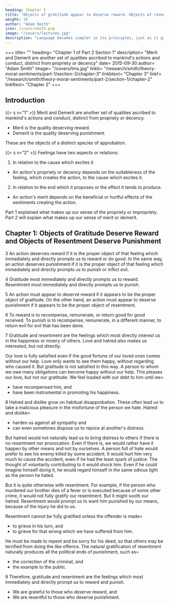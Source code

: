 ```yaml
---
heading: Chapter 5
title: "Objects of gratitude appear to deserve reward. Objects of resentment appear to deserve punishment"
weight: 16
author: "Adam Smith"
icon: /icons/smith.png
image: "/covers/lectures.jpg"
description: "Language becomes simpler in its principles, just as it grows more complex in its composition"
---
```




+++
title=  ""
heading=  "Chapter 1 of Part 2 Section 1"
description=  "Merit and Demerit are another set of qualities ascribed to mankind's actions and conduct, distinct from propriety or decency"
date=  2015-09-30
author=  "Adam Smith"
image=  "/covers/tms.jpg"
linkb=  "/research/smith/theory-moral-sentiments/part-1/section-3/chapter-3"
linkbtext=  "Chapter 3"
linkf=  "/research/smith/theory-moral-sentiments/part-2/section-1/chapter-2"
linkftext=  "Chapter 2"
+++


## Introduction

{{< s v="1" >}} Merit and Demerit are another set of qualities ascribed to mankind's actions and conduct, distinct from propriety or decency.
- Merit is the quality deserving reward.
- Demerit is the quality deserving punishment.

These are the objects of a distinct species of approbation.


{{< s v="2" >}} Feelings have two aspects or relations:

1. In relation to the cause which excites it
  - An action's propriety or decency depends on the suitableness of the feeling, which creates the action, to the cause which excites it.

2. In relation to the end which it proposes or the effect it tends to produce.
  - An action's merit depends on the beneficial or hurtful effects of the sentiments creating the action.

Part 1 explained what makes up our sense of the propriety or impropriety. Part 2 will explain what makes up our sense of merit or demerit.



## Chapter 1: Objects of Gratitude Deserve Reward and Objects of Resentment Deserve Punishment

3 An action deserves reward if it is the proper object of that feeling which immediately and directly prompts us to reward or do good. In the same way, an action deserves punishment if it is the proper object of that feeling which immediately and directly prompts us to punish or inflict evil.

4 Gratitude most immediately and directly prompts us to reward. Resentment most immediately and directly prompts us to punish.
 
5 An action must appear to deserve reward if it appears to be the proper object of gratitude. On the other hand, an action must appear to deserve punishment if it appears to be the proper object of resentment.
 
6 To reward is to recompense, remunerate, or return good for good received. To punish is to recompense, remunerate, in a different manner, to return evil for evil that has been done.
 
7 Gratitude and resentment are the feelings which most directly interest us in the happiness or misery of others. Love and hatred also makes us interested, but not directly.

Our love is fully satisfied even if the good fortune of our loved ones comes without our help. Love only wants to see them happy, without regarding who caused it. But gratitude is not satisfied in this way. A person to whom we owe many obligations can become happy without our help. This pleases our love, but not our gratitude. We feel loaded with our debt to him until we= 
- have recompensed him, and
- have been instrumental in promoting his happiness.

<!-- But there are none which so directly excite us to be the instruments of happiness or misery. -->
<!-- and esteem grow from acquaintance and habitual approbation.
These make us happy with the good fortune of our loved ones. Consequently, we will be willing to promote it. -->


8 Hatred and dislike grow on habitual disapprobation. These often lead us to take a malicious pleasure in the misfortune of the person we hate. Hatred and dislike= 
- harden us against all sympathy and
- can even sometimes dispose us to rejoice at another's distress.

But hatred would not naturally lead us to bring distress to others if there is no resentment nor provocation. Even if there is, we would rather have it happen by other means and not by ourselves. A person full of hate would prefer to see his enemy killed by some accident. It would hurt him very much to cause the accident, even if he had the least spark of justice. The thought of voluntarily contributing to it would shock him. Even if he could imagine himself doing it, he would regard himself in the same odious light as the person he hated.
<!-- Even if we would not be punished for bringing this distress, . One dominated by violent hatred might find it agreeable to hear that the person he hated was  -->

But it is quite otherwise with resentment. For example, if the person who murdered our brother dies of a fever or is executed because of some other crime, it would not fully gratify our resentment. But it might sooth our hatred. Resentment would prompt us to want him punished by our means, because of the injury he did to us.

Resentment cannot be fully gratified unless the offender is made= 
- to grieve in his turn, and
- to grieve for that wrong which we have suffered from him.

He must be made to repent and be sorry for his deed, so that others may be terrified from doing the like offence. The natural gratification of resentment naturally produces all the political ends of punishment, such as= 
- the correction of the criminal, and
- the example to the public.


9 Therefore, gratitude and resentment are the feelings which most immediately and directly prompt us to reward and punish.
- We are grateful to those who deserve reward, and
- We are resentful to those who deserve punishment.
